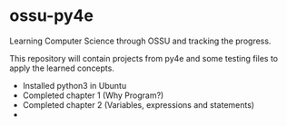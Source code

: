 # ossu-py4e

Learning Computer Science through OSSU and tracking the progress.

This repository will contain projects from py4e and some testing files to apply the learned concepts.

- Installed python3 in Ubuntu
- Completed chapter 1 (Why Program?)
- Completed chapter 2 (Variables, expressions and statements)
- 

